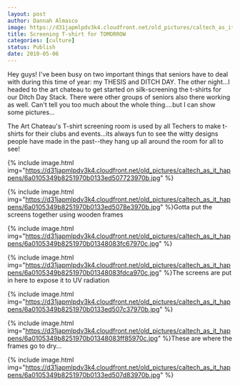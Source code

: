 ```yaml
---
layout: post
author: Dannah Almasco
image: https://d31japmlpdv3k4.cloudfront.net/old_pictures/caltech_as_it_happens/6a0105349b8251970b01348083f9ab970c.jpg
title: Screening T-shirt for TOMORROW
categories: [culture]
status: Publish
date: 2010-05-06
---
```


Hey guys!
I've been busy on two important things that seniors have to deal with during this time of year: my THESIS and DITCH DAY. 
The other night...I headed to the art chateau to get started on silk-screening the t-shirts for our Ditch Day Stack. There were other groups of seniors also there working as well. Can't tell you too much about the whole thing....but I can show some pictures...

The Art Chateau's T-shirt screening room is used by all Techers to make t-shirts for their clubs and events...its always fun to see the witty designs people have made in the past--they hang up all around the room for all to see! 

{% include image.html img="https://d31japmlpdv3k4.cloudfront.net/old_pictures/caltech_as_it_happens/6a0105349b8251970b0133ed507723970b.jpg" %}

{% include image.html img="https://d31japmlpdv3k4.cloudfront.net/old_pictures/caltech_as_it_happens/6a0105349b8251970b0133ed5078e3970b.jpg" %}Gotta put the screens together using wooden frames

{% include image.html img="https://d31japmlpdv3k4.cloudfront.net/old_pictures/caltech_as_it_happens/6a0105349b8251970b01348083fc67970c.jpg" %}

{% include image.html img="https://d31japmlpdv3k4.cloudfront.net/old_pictures/caltech_as_it_happens/6a0105349b8251970b01348083fdca970c.jpg" %}The screens are put in here to expose it to UV radiation 

{% include image.html img="https://d31japmlpdv3k4.cloudfront.net/old_pictures/caltech_as_it_happens/6a0105349b8251970b0133ed507c37970b.jpg" %}

{% include image.html img="https://d31japmlpdv3k4.cloudfront.net/old_pictures/caltech_as_it_happens/6a0105349b8251970b01348083ff85970c.jpg" %}These are where the frames go to dry...


{% include image.html img="https://d31japmlpdv3k4.cloudfront.net/old_pictures/caltech_as_it_happens/6a0105349b8251970b0133ed507d83970b.jpg" %}
